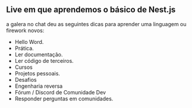 ## Live em que aprendemos o básico de Nest.js


a galera no chat deu as seguintes dicas para aprender uma linguagem ou firework novos:

- Hello Word.   
- Prática.
- Ler documentação.
- Ler código de terceiros.
- Cursos 
- Projetos pessoais.
- Desafios
- Engenharia reversa
- Fórum / Discord de Comunidade Dev 
- Responder perguntas em comunidades.

